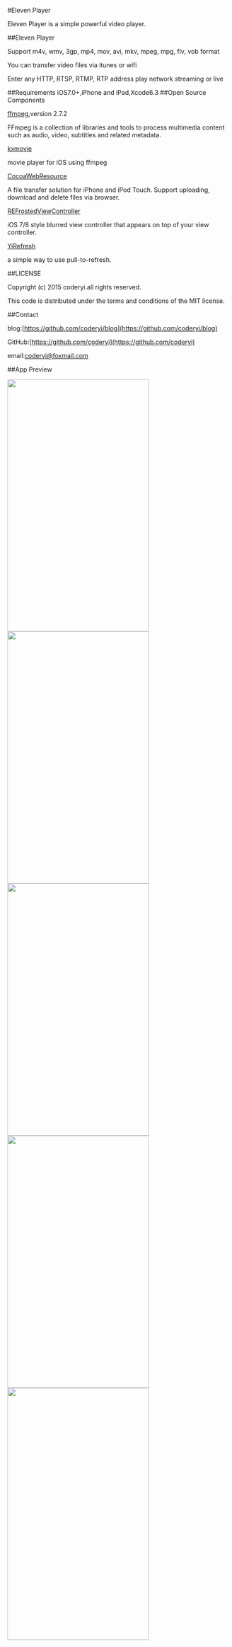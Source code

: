 #Eleven Player

Eleven Player is a simple powerful video player.

##Eleven Player

Support m4v, wmv, 3gp, mp4, mov, avi, mkv, mpeg, mpg, flv, vob format

You can transfer video files via itunes or wifi

Enter any HTTP, RTSP, RTMP, RTP address play network streaming or live


##Requirements
iOS7.0+,iPhone and iPad,Xcode6.3
##Open Source Components

[ffmpeg](https://github.com/FFmpeg/FFmpeg),version 2.7.2

FFmpeg is a collection of libraries and tools to process multimedia content such as audio, video, subtitles and related metadata.

[kxmovie](https://github.com/kolyvan/kxmovie)

movie player for iOS using ffmpeg


[CocoaWebResource](https://github.com/robin/cocoa-web-resource)

A file transfer solution for iPhone and iPod Touch. Support uploading, download and delete files via browser.


[REFrostedViewController](https://github.com/romaonthego/REFrostedViewController)

iOS 7/8 style blurred view controller that appears on top of your view controller.

[YiRefresh](https://github.com/coderyi/YiRefresh)

a simple way to use pull-to-refresh.


##LICENSE

Copyright (c) 2015 coderyi.all rights reserved.

This code is distributed under the terms and conditions of the MIT license.

##Contact


blog:[https://github.com/coderyi/blog](https://github.com/coderyi/blog)

GitHub:[https://github.com/coderyi](https://github.com/coderyi)

email:coderyi@foxmail.com




##App Preview

<img src="https://raw.githubusercontent.com/coderyi/Eleven/master/Documents/images/e-6p-1.png" width="320" height="570">

<img src="https://raw.githubusercontent.com/coderyi/Eleven/master/Documents/images/e-6p-2.png" width="320" height="570">

<img src="https://raw.githubusercontent.com/coderyi/Eleven/master/Documents/images/e-6p-3.png" width="320" height="570">


<img src="https://raw.githubusercontent.com/coderyi/Eleven/master/Documents/images/e-6p-4.png" width="320" height="570">

<img src="https://raw.githubusercontent.com/coderyi/Eleven/master/Documents/images/e-6p-5.png" width="320" height="570">










